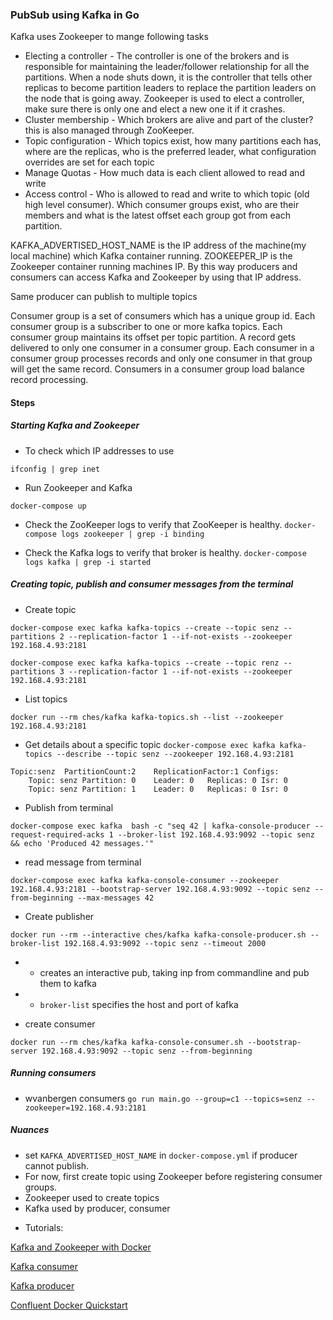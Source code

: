 ### PubSub using Kafka in Go


Kafka uses Zookeeper to mange following tasks

* Electing a controller - The controller is one of the brokers and is responsible for maintaining the leader/follower relationship for all the partitions. When a node shuts down, it is the controller that tells other replicas to become partition leaders to replace the partition leaders on the node that is going away. Zookeeper is used to elect a controller, make sure there is only one and elect a new one it if it crashes.
* Cluster membership - Which brokers are alive and part of the cluster? this is also managed through ZooKeeper.
* Topic configuration - Which topics exist, how many partitions each has, where are the replicas, who is the preferred leader, what configuration overrides are set for each topic
* Manage Quotas - How much data is each client allowed to read and write
* Access control - Who is allowed to read and write to which topic (old high level consumer). Which consumer groups exist, who are their members and what is the latest offset each group got from each partition.


KAFKA_ADVERTISED_HOST_NAME is the IP address of the machine(my local machine) which Kafka container running. ZOOKEEPER_IP is the Zookeeper container running machines IP. By this way producers and consumers can access Kafka and Zookeeper by using that IP address.

Same producer can publish to multiple topics

Consumer group is a set of consumers which has a unique group id. 
Each consumer group is a subscriber to one or more kafka topics. 
Each consumer group maintains its offset per topic partition. 
A record gets delivered to only one consumer in a consumer group. 
Each consumer in a consumer group processes records and only one consumer in that group will get the same record. 
Consumers in a consumer group load balance record processing.

#### Steps


##### Starting Kafka and Zookeeper

* To check which IP addresses to use

`ifconfig | grep inet`

* Run Zookeeper and Kafka

`docker-compose up`

* Check the ZooKeeper logs to verify that ZooKeeper is healthy.
`docker-compose logs zookeeper | grep -i binding`

* Check the Kafka logs to verify that broker is healthy.
`docker-compose logs kafka | grep -i started`

##### Creating topic, publish and consumer messages from the terminal

* Create topic

`docker-compose exec kafka kafka-topics --create --topic senz --partitions 2 --replication-factor 1 --if-not-exists --zookeeper 192.168.4.93:2181`


`docker-compose exec kafka kafka-topics --create --topic renz --partitions 3 --replication-factor 1 --if-not-exists --zookeeper 192.168.4.93:2181`

* List topics

`docker run --rm ches/kafka kafka-topics.sh --list --zookeeper 192.168.4.93:2181`

* Get details about a specific topic
`docker-compose exec kafka kafka-topics --describe --topic senz --zookeeper 192.168.4.93:2181`

```
Topic:senz	PartitionCount:2	ReplicationFactor:1	Configs:
	Topic: senz	Partition: 0	Leader: 0	Replicas: 0	Isr: 0
	Topic: senz	Partition: 1	Leader: 0	Replicas: 0	Isr: 0
```

* Publish from terminal

`docker-compose exec kafka  bash -c "seq 42 | kafka-console-producer --request-required-acks 1 --broker-list 192.168.4.93:9092 --topic senz && echo 'Produced 42 messages.'"`

* read message from terminal

`docker-compose exec kafka kafka-console-consumer --zookeeper 192.168.4.93:2181 --bootstrap-server 192.168.4.93:9092 --topic senz --from-beginning --max-messages 42`

* Create publisher

`docker run --rm --interactive ches/kafka kafka-console-producer.sh --broker-list 192.168.4.93:9092 --topic senz --timeout 2000`
- - creates an interactive pub, taking inp from commandline and pub them to kafka
- - `broker-list` specifies the host and port of kafka

* create consumer

<!-- `docker run --rm ches/kafka kafka-console-consumer.sh --topic senz --from-beginning --zookeeper 192.168.4.93:2181` -->
`docker run --rm ches/kafka kafka-console-consumer.sh --bootstrap-server 192.168.4.93:9092 --topic senz --from-beginning`


##### Running consumers

* wvanbergen consumers
`go run main.go --group=c1 --topics=senz --zookeeper=192.168.4.93:2181`


##### Nuances
- set `KAFKA_ADVERTISED_HOST_NAME` in `docker-compose.yml` if producer cannot publish.
- For now, first create topic using Zookeeper before registering consumer groups.
- Zookeeper used to create topics
- Kafka used by producer, consumer


* Tutorials:

[Kafka and Zookeeper with Docker](https://medium.com/@itseranga/kafka-and-zookeeper-with-docker-65cff2c2c34f)

[Kafka consumer](https://medium.com/@itseranga/kafka-consumer-with-golang-a93db6131ac2)

[Kafka producer](https://medium.com/@itseranga/kafka-producer-with-golang-fab7348a5f9a)

[Confluent Docker Quickstart](https://docs.confluent.io/current/installation/docker/docs/quickstart.html)